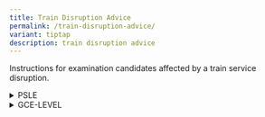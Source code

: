 ```yaml
---
title: Train Disruption Advice
permalink: /train-disruption-advice/
variant: tiptap
description: train disruption advice
---
```

<p>Instructions for examination candidates affected by a train service disruption.</p>
<div data-type="detailGroup" class="isomer-accordion isomer-accordion-white">
<details class="isomer-details">
<summary>PSLE</summary>
<div data-type="detailsContent" class="isomer-details-content">
<p><strong>If you encounter a train disruption during any of your examination days, you should:</strong>
</p>
<ul data-tight="true" class="tight">
<li>
<p>Inform your school, and continue to make your way to your school.</p>
<ul data-tight="true" class="tight">
<li>
<p>Please be assured that you will be given the full duration to sit for
your paper, as long as you arrive before the end of your paper.</p>
</li>
<li>
<p>If you are unable to reach your school before the end of the paper or
arrive at your school after the paper has ended, please inform your school
leader or teacher immediately.</p>
</li>
<li>
<p>You are not required to obtain and produce an excuse letter or travel
chit from the MRT station for your examinations.</p>
</li>
</ul>
</li>
<li>
<p>Get updates from the train station that you are at regarding the bridging
transport services that are available. You may approach the train station’s
passenger service centre for assistance if required.</p>
</li>
</ul>
</div>
</details>
<details class="isomer-details">
<summary>GCE-LEVEL</summary>
<div data-type="detailsContent" class="isomer-details-content">
<p><strong>If you encounter a train disruption during any of your examination days, you should:</strong>
</p>
<ul data-tight="true" class="tight">
<li>
<p>Inform your school or examination centre, and continue to make your way
to your school or designated examination centre.</p>
<ul data-tight="true" class="tight">
<li>
<p>Please be assured that you will be given the full duration to sit for
your paper, as long as you arrive before the end of your paper.</p>
</li>
<li>
<p>You are not required to obtain and produce an excuse letter or travel
chit from the MRT station for your examinations.</p>
</li>
</ul>
</li>
<li>
<p>Get updates from the train station that you are at regarding the bridging
transport services that are available. You may approach the train station’s
passenger service centre for assistance if required.</p>
</li>
</ul>
<p><strong>If your paper is not held at a centralised examination centre and you are unable to reach your designated school or examination centre before the end of your paper, you should:</strong>
</p>
<ul data-tight="true" class="tight">
<li>
<p>Inform your school or examination centre, before proceeding to an examination
centre closest to you to take your examination. Report to the Chief Presiding
Examiner of the centre. You will be given the full duration of your paper.</p>
</li>
<li>
<p>Inform your school or examination centre if you are unable to reach an
examination centre in time.</p>
</li>
<li>
<p>You are not required to obtain and produce an excuse letter or travel
chit from the MRT station for your examinations.</p>
</li>
</ul>
<p><strong>If your paper is held at a centralised examination centre, you should:</strong>
</p>
<ul data-tight="true" class="tight">
<li>
<p>Report to your designated examination centre as indicated in your entry
proof, even if you are unable to reach your examination centre before the
end of the paper.</p>
</li>
<li>
<p>Report to the Chief Presiding Examiner of your examination centre upon
your arrival. You will be given the full duration of your paper.</p>
</li>
<li>
<p>You can refer to the <a href="/files/Train Disruption/2025_train_disruption_listing_cec.pdf" rel="noopener nofollow" target="_blank">list of papers held at centralised examination centres</a>.
For these papers, you should report to the designated exam centre indicated
in your entry proof even if you are unable to reach before the end of the
paper.</p>
</li>
<li>
<p>You are not required to obtain and produce an excuse letter or travel
chit from the MRT station for your examinations.</p>
</li>
</ul>
<p>Please click on the links below to view the list of examination centres
that are located near the various MRT stations.</p>
<p>Secondary Schools for <strong>GCE N(A)-/N(T)-/O-Level</strong> candidates:</p>
<ul data-tight="true" class="tight">
<li>
<p><a href="/files/Train Disruption/2024_sec_ns_line.pdf" rel="noopener nofollow" target="_blank">North-South Line</a>
</p>
</li>
<li>
<p><a href="/files/Train Disruption/2024_sec_ew_line.pdf" rel="noopener nofollow" target="_blank">East-West Line</a>
</p>
</li>
<li>
<p><a href="/files/Train Disruption/2024_sec_ne_line.pdf" rel="noopener nofollow" target="_blank">North-East Line</a>
</p>
</li>
<li>
<p><a href="/files/Train Disruption/2024_sec_cc_line.pdf" rel="noopener nofollow" target="_blank">Circle Line</a>
</p>
</li>
<li>
<p><a href="/files/Train Disruption/2024_sec_dt_line.pdf" rel="noopener nofollow" target="_blank">Downtown Line</a>
</p>
</li>
<li>
<p><a href="/files/Train Disruption/2024_sec_tec_line.pdf" rel="noopener nofollow" target="_blank">Thomson-East Coast Line</a>
</p>
</li>
<li>
<p><a href="/files/Train Disruption/2024_sec_bp_lrt.pdf" rel="noopener nofollow" target="_blank">Bukit Panjang LRT</a>
</p>
</li>
<li>
<p><a href="/files/Train Disruption/2024_sec_punggol_lrt.pdf" rel="noopener nofollow" target="_blank">Punggol LRT</a>
</p>
</li>
<li>
<p><a href="/files/Train Disruption/2024_sec_sengkang_lrt.pdf" rel="noopener nofollow" target="_blank">Sengkang LRT</a>
</p>
</li>
</ul>
<p>Junior Colleges/Centralised Institutes for <strong>GCE A-Level</strong> candidates:</p>
<ul data-tight="true" class="tight">
<li>
<p><a href="/files/Train Disruption/JC__North_South_Line.pdf" rel="noopener nofollow" target="_blank">North-South Line</a>
</p>
</li>
<li>
<p><a href="/files/Train Disruption/JC__East_West_Line.pdf" rel="noopener nofollow" target="_blank">East-West Line</a>
</p>
</li>
<li>
<p><a href="/files/Train Disruption/JC__Northeast_Line.pdf" rel="noopener nofollow" target="_blank">North-East Line</a>
</p>
</li>
<li>
<p><a href="/files/Train Disruption/JC__Circle_Line.pdf" rel="noopener nofollow" target="_blank">Circle Line</a>
</p>
</li>
<li>
<p><a href="/files/Train Disruption/JC__Downtown_Line.pdf" rel="noopener nofollow" target="_blank">Downtown Line</a>
</p>
</li>
<li>
<p><a href="/files/Train Disruption/JC__Thomson_East_Coast_Line.pdf" rel="noopener nofollow" target="_blank">Thomson-East Coast Line</a>
</p>
</li>
<li>
<p><a href="/files/Train Disruption/JC__Bukit_Panjang_LRT.pdf" rel="noopener nofollow" target="_blank">Bukit Panjang LRT</a>
</p>
</li>
<li>
<p><a href="/files/Train Disruption/2024_jc_punggol_lrt.pdf" rel="noopener nofollow" target="_blank">Punggol LRT</a>
</p>
</li>
<li>
<p><a href="/files/Train Disruption/2024_jc_sengkang_lrt.pdf" rel="noopener nofollow" target="_blank">Sengkang LRT</a>
</p>
</li>
</ul>
<p>During the national examinations, the lists of secondary schools, junior
colleges and centralised institutes that are located near each MRT station
will be made available at all MRT stations.</p>
<p>You may also download the Singapore Land Transport Authority’s MyTransport.SG
mobile application, and access the “Exam Centre” option to obtain the lists.
MyTransport.SG mobile application can be downloaded from App Store® and
Google Play™.</p>
<p><strong>If you are unable to arrive at a suitable examination centre until after your paper has ended, you should still report to your school or designated examination centre:</strong>
</p>
<ul data-tight="true" class="tight">
<li>
<p>If you are a school candidate, inform your school.</p>
</li>
<li>
<p>If you are a private candidate, report to the Chief Presiding Examiner
of your examination centre or contact <a href="/about-us/contact-us/" rel="noopener noreferrer nofollow" target="_blank"><u>SEAB</u></a>.</p>
</li>
</ul>
<p>Please provide the following details:</p>
<ol data-tight="true" class="tight">
<li>
<p>Name</p>
</li>
<li>
<p>NRIC / FIN / Passport Number</p>
</li>
<li>
<p>Exam Level</p>
</li>
<li>
<p>Candidate Index Number</p>
</li>
<li>
<p>Contact Number</p>
</li>
<li>
<p>Subject/Paper affected</p>
</li>
<li>
<p>Affected MRT Station</p>
</li>
</ol>
<p>You are not required to obtain and produce an excuse letter or travel
chit from the MRT station for your examinations.</p>
</div>
</details>
</div>
<p></p>